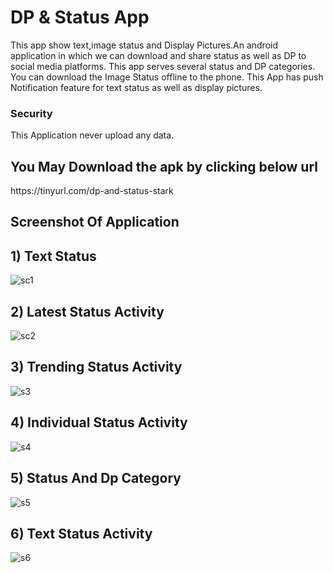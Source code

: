 # DP & Status App

This app show text,image status and Display Pictures.An android application in which we can download and share status as well as DP to social media
platforms. This app serves several status and DP categories. You can download the Image Status offline to the phone. This App has push Notification feature for text status as well as display pictures.

<h3>Security </h3>
<p>
This Application never upload any data. 
</p>

<h2>You May Download the apk by clicking below url
 </h2>
 https://tinyurl.com/dp-and-status-stark
 
 <br>
 
 ## Screenshot Of Application 
 
 ## 1) Text Status
 ![sc1](https://user-images.githubusercontent.com/47188858/109528332-92d7af80-7ada-11eb-8e52-96d2c80408fd.png)
 
## 2) Latest Status Activity 
![sc2](https://user-images.githubusercontent.com/47188858/109528980-42148680-7adb-11eb-84e7-c56df792f153.png)
 
## 3) Trending Status Activity
![s3](https://user-images.githubusercontent.com/47188858/109530334-99672680-7adc-11eb-9093-1349e2d88cc2.JPG)

## 4) Individual Status Activity
![s4](https://user-images.githubusercontent.com/47188858/109530720-07abe900-7add-11eb-9d77-78c070818093.JPG)

## 5) Status And Dp Category
![s5](https://user-images.githubusercontent.com/47188858/109530913-4477e000-7add-11eb-91dc-ce6ddacd1a94.JPG)

## 6) Text Status Activity
![s6](https://user-images.githubusercontent.com/47188858/109531078-75581500-7add-11eb-89db-1659fd647d53.JPG)

